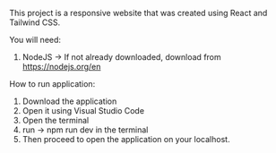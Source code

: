 This project is a responsive website that was created using React and Tailwind CSS.


You will need:
1.  NodeJS -> If not already downloaded, download from https://nodejs.org/en

How to run application:

1. Download the application
2. Open it using Visual Studio Code 
3. Open the terminal
4. run -> npm run dev in the terminal
5. Then proceed to open the application on your localhost. 

